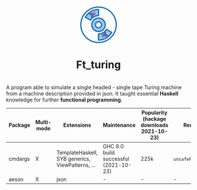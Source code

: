 <p align="center">
  <img src="logo.png" width="100" alt="Ft_turing" />
</p>

<h1 align="center">
	Ft_turing
</h1>
<br/>
	A program able to simulate a single headed - single tape Turing machine from a machine description provided in json.
	It taught essential <b>Haskell</b> knowledge for further <b>functional programming</b>.
<br/>




Package |  	Multi-mode | 	Extensions | 	Maintenance |	Popularity (hackage downloads 2021-10-23) | 	Remark |
--- | --- | --- | --- | --- | --- |
 cmdargs |	X 	| TemplateHaskell, SYB generics, ViewPatterns, ... |  	GHC 9.0 build successful (2021-10-23) |	225k |	`unsafePerformIO` |
 aeson | X | json | - | - | - |
